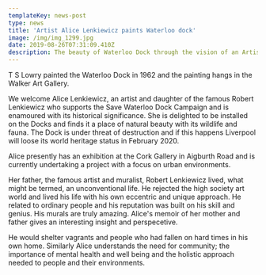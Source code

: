 ```yaml
---
templateKey: news-post
type: news
title: 'Artist Alice Lenkiewicz paints Waterloo dock'
image: /img/img_1299.jpg
date: 2019-08-26T07:31:09.410Z
description: The beauty of Waterloo Dock through the vision of an Artist.
---
```

T S Lowry painted the Waterloo Dock in 1962 and the painting hangs in the Walker Art Gallery.

We welcome Alice Lenkiewicz,  an artist and daughter of the famous Robert Lenkiewicz who supports the Save Waterloo Dock Campaign and is enamoured with its historical significance. She is delighted to be installed on the Docks and finds it a place of natural beauty with its wildlife and fauna.  The Dock is under threat of destruction and if this happens Liverpool will loose its world heritage status in February 2020.

Alice presently  has an exhibition at the Cork Gallery in Aigburth Road and is currently  undertaking a project with a focus on urban environments.

Her father, the famous artist and muralist, Robert Lenkiewicz lived, what might be termed, an unconventional life. He rejected the high society art world and lived his life with his own eccentric and  unique approach. He related to ordinary people and his reputation was built on his skill and genius. His murals are truly amazing. Alice's memoir of her mother and father gives an interesting insight and perspecetive.

He would shelter vagrants and people who had fallen on hard times in his own home. Similarly Alice understands the need for community; the importance of mental health and well being and the holistic approach needed to people and their environments.
